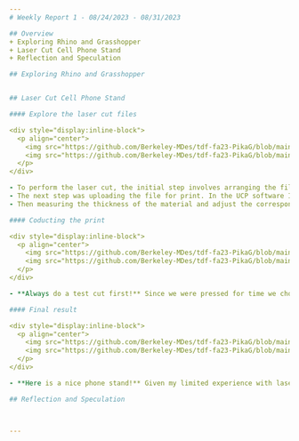 ```yaml
---
# Weekly Report 1 - 08/24/2023 - 08/31/2023

## Overview
+ Exploring Rhino and Grasshopper
+ Laser Cut Cell Phone Stand
+ Reflection and Speculation

## Exploring Rhino and Grasshopper


## Laser Cut Cell Phone Stand

#### Explore the laser cut files

<div style="display:inline-block">
  <p align="center">
    <img src="https://github.com/Berkeley-MDes/tdf-fa23-PikaG/blob/main/weekly-reports/pics/lasercut2.jpg" alt="lasercut2" width="500"/>
    <img src="https://github.com/Berkeley-MDes/tdf-fa23-PikaG/blob/main/weekly-reports/pics/lasercut1.jpg" alt="lasercut1" width="500"/>
  </p>
</div>

- To perform the laser cut, the initial step involves arranging the files in accordance with the specified requirements. Within Adobe Illustrator, I need to modify the line colors to red; this informs the machine that a cutting action is intended. Then I need to adjust the stroke, with a value of 0.00001 for this particular cut.
- The next step was uploading the file for print. In the UCP software I use **focus view** and **relacate features** to locate my file to the corner of the material.
- Then measuring the thickness of the material and adjust the corresponding material settings in the UCP software.

#### Coducting the print

<div style="display:inline-block">
  <p align="center">
    <img src="https://github.com/Berkeley-MDes/tdf-fa23-PikaG/blob/main/weekly-reports/pics/lasercut3.jpg" alt="lasercut3" width="500"/>
    <img src="https://github.com/Berkeley-MDes/tdf-fa23-PikaG/blob/main/weekly-reports/pics/lasercut4.jpg" alt="lasercut4" width="500"/>
  </p>
</div>

- **Always do a test cut first!** Since we were pressed for time we choose not to do a test cut before final printing. Consequently, we discovered inconsistencies in the material thickness, leading to incomplete cuts in certain sections. This experience underscores the importance of conducting test cuts before the final printing, as well always measuring the material's thickness **within the working area** to ensure results.

#### Final result

<div style="display:inline-block">
  <p align="center">
    <img src="https://github.com/Berkeley-MDes/tdf-fa23-PikaG/blob/main/weekly-reports/pics/phonestand1.png" alt="phonestand1" width="500"/>
    <img src="https://github.com/Berkeley-MDes/tdf-fa23-PikaG/blob/main/weekly-reports/pics/phonestand2.png" alt="phonestand2" width="500"/>
  </p>
</div>

- **Here is a nice phone stand!** Given my limited experience with laser cut, this trial is really excited to me. Thanks to the help of both my peers and Jacobs's design specialists!

## Reflection and Speculation



---
```


